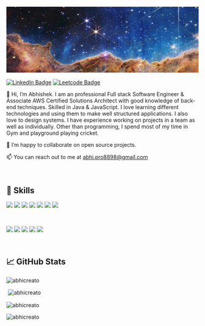 ![Abhishek's GitHub Banner](./asset/banner.png)

[![LinkedIn Badge](https://img.shields.io/badge/LinkedIn-Profile-informational?style=flat&logo=linkedin&logoColor=white&color=0D76A8)](https://www.linkedin.com/in/abhishek-pawaskar-a652b01ba/)
[![Leetcode Badge](https://img.shields.io/badge/dynamic/json?style=flat-square&labelColor=black&color=%23ffa116&label=Solved&query=solvedOverTotal&url=https%3A%2F%2Fleetcode-badge.vercel.app%2Fapi%2Fusers%2FabhiCreato&logo=leetcode&logoColor=yellow)](https://leetcode.com/abhiCreato/)


👋 Hi, I’m Abhishek. I am an professional Full stack Software Engineer & Associate AWS Certified Solutions Architect with good knowledge of back-end techniques. Skilled in Java & JavaScript. I love learning different technologies and using them to make well structured applications. I also love to design systems. I have experience working on projects in a team as well as individually. Other than programming, I spend most of my time in Gym and playground playing cricket.

💞️ I’m happy to collaborate on open source projects.

📫 You can reach out to me at abhi.pro8898@gmail.com


<br>

## 💼 Skills

![](https://img.shields.io/badge/Code-Java-informational?style=flat&logo=JavaScript&logoColor=white&color=0D76A8)
![](https://img.shields.io/badge/Cloud-AWS-informational?style=flat&logo=Amazon&logoColor=white&color=0D76A8)
![](https://img.shields.io/badge/Code-SQL-informational?style=flat&logo=SQL&logoColor=white&color=0D76A8)
![](https://img.shields.io/badge/Code-JavaScript-informational?style=flat&logo=JavaScript&logoColor=white&color=0D76A8)
![](https://img.shields.io/badge/Code-TypeScript-informational?style=flat&logo=TypeScript&logoColor=white&color=0D76A8)
![](https://img.shields.io/badge/Code-HTML-informational?style=flat&logo=html5&logoColor=white&color=0D76A8)
![](https://img.shields.io/badge/Code-CSS-informational?style=flat&logo=html5&logoColor=white&color=0D76A8)

<br>

![](https://img.shields.io/badge/Tools-VS%20Code-informational?style=flat&logo=visualstudiocode&logoColor=white&color=0D76A8)
![](https://img.shields.io/badge/Tools-STS-informational?style=flat&logo=npm&logoColor=white&color=0D76A8)
![](https://img.shields.io/badge/Tools-intellij-informational?style=flat&logo=yarn&logoColor=white&color=0D76A8)
![](https://img.shields.io/badge/Tools-Postman-informational?style=flat&logo=Postman&logoColor=white&color=0D76A8)
![](https://img.shields.io/badge/Tools-Jira-informational?style=flat&logo=Jira-Software&logoColor=white&color=0D76A8)

<br>

## &#x1f4c8; GitHub Stats

<p><img align="center" src="https://github-profile-trophy.vercel.app/?username=abhicreato" alt="abhicreato" /></p>

<p>&nbsp;<img align="center" src="https://github-readme-stats.vercel.app/api?username=abhicreato&show_icons=true&locale=en" alt="abhicreato" /></p>

<p><img align="center" src="https://github-readme-streak-stats.herokuapp.com/?user=abhicreato&" alt="abhicreato" /></p>

<p><img align="left" src="https://github-readme-stats.vercel.app/api/top-langs?username=abhicreato&show_icons=true&locale=en&layout=compact" alt="abhicreato" /></p>



<!--
**abhicreato/abhicreato** is a ✨ _special_ ✨ repository because its `README.md` (this file) appears on your GitHub profile.

-->
